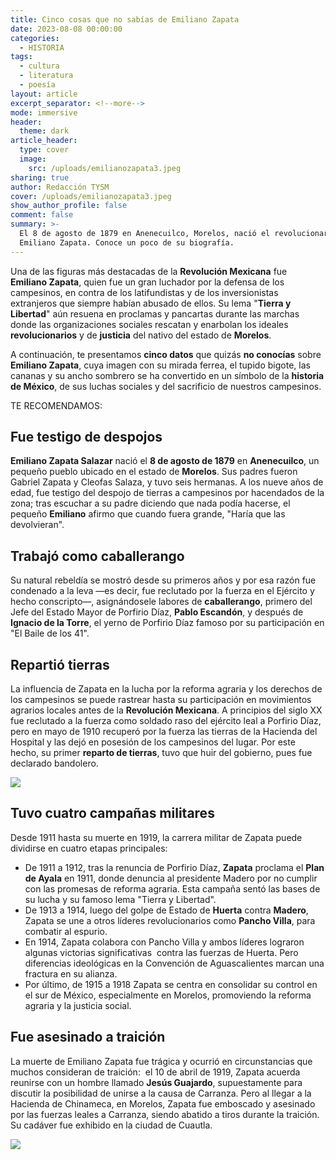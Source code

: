 ```yaml
---
title: Cinco cosas que no sabías de Emiliano Zapata
date: 2023-08-08 00:00:00
categories:
  - HISTORIA
tags:
  - cultura
  - literatura
  - poesía
layout: article
excerpt_separator: <!--more-->
mode: immersive
header:
  theme: dark
article_header:
  type: cover
  image:
    src: /uploads/emilianozapata3.jpeg
sharing: true
author: Redacción TYSM
cover: /uploads/emilianozapata3.jpeg
show_author_profile: false
comment: false
summary: >-
  El 8 de agosto de 1879 en Anenecuilco, Morelos, nació el revolucionario
  Emiliano Zapata. Conoce un poco de su biografía. 
---
```

Una de las figuras más destacadas de la **Revolución Mexicana** fue **Emiliano Zapata**, quien fue un gran luchador por la defensa de los campesinos, en contra de los latifundistas y de los inversionistas extranjeros que siempre habían abusado de ellos. Su lema "**Tierra y Libertad**" aún resuena en proclamas y pancartas durante las marchas donde las organizaciones sociales rescatan y enarbolan los ideales **revolucionarios** y de **justicia** del nativo del estado de **Morelos**.

A continuación, te presentamos **cinco datos** que quizás **no conocías** sobre **Emiliano Zapata**, cuya imagen con su mirada ferrea, el tupido bigote, las cananas y su ancho sombrero se ha convertido en un símbolo de la **historia de México**, de sus luchas sociales y del sacrificio de nuestros campesinos.

TE RECOMENDAMOS:

## Fue testigo de despojos

**Emiliano Zapata Salazar** nació el **8 de agosto de 1879** en **Anenecuilco**, un pequeño pueblo ubicado en el estado de **Morelos**. Sus padres fueron Gabriel Zapata y Cleofas Salaza, y tuvo seis hermanas. A los nueve años de edad, fue testigo del despojo de tierras a campesinos por hacendados de la zona; tras escuchar a su padre diciendo que nada podía hacerse, el pequeño **Emiliano** afirmo que cuando fuera grande, "Haría que las devolvieran".

## Trabajó como caballerango

Su natural rebeldía se mostró desde su primeros años y por esa razón fue condenado a la leva —es decir, fue reclutado por la fuerza en el Ejército y hecho conscripto—, asignándosele labores de **caballerango**, primero del Jefe del Estado Mayor de Porfirio Díaz, **Pablo Escandón**, y después de **Ignacio de la Torre**, el yerno de Porfirio Díaz famoso por su participación en "El Baile de los 41".

## Repartió tierras

La influencia de Zapata en la lucha por la reforma agraria y los derechos de los campesinos se puede rastrear hasta su participación en movimientos agrarios locales antes de la **Revolución Mexicana**. A principios del siglo XX fue reclutado a la fuerza como soldado raso del ejército leal a Porfirio Díaz, pero en mayo de 1910 recuperó por la fuerza las tierras de la Hacienda del Hospital y las dejó en posesión de los campesinos del lugar. Por este hecho, su primer **reparto de tierras**, tuvo que huir del gobierno, pues fue declarado bandolero.

![](https://upload.wikimedia.org/wikipedia/commons/9/99/Emiliano_Zapata4.jpg)

## Tuvo cuatro campañas militares

Desde 1911 hasta su muerte en 1919, la carrera militar de Zapata puede dividirse en cuatro etapas principales:

* De 1911 a 1912, tras la renuncia de Porfirio Díaz,&nbsp;**Zapata** proclama el **Plan de Ayala** en 1911, donde denuncia al presidente Madero por no cumplir con las promesas de reforma agraria. Esta campaña sentó las bases de su lucha y su famoso lema "Tierra y Libertad".
* De 1913 a 1914, luego del golpe de Estado de&nbsp;**Huerta** contra **Madero**, Zapata se une a otros líderes revolucionarios como **Pancho Villa**, para combatir al espurio.
* En 1914, Zapata colabora con Pancho Villa y ambos líderes lograron algunas victorias significativas &nbsp;contra las fuerzas de Huerta. Pero diferencias ideológicas en la Convención de Aguascalientes marcan una fractura en su alianza.
* Por último, de 1915 a 1918 Zapata se centra en consolidar su control en el sur de México, especialmente en Morelos, promoviendo la reforma agraria y la justicia social.

## Fue asesinado a traición

La muerte de Emiliano Zapata fue trágica y ocurrió en circunstancias que muchos consideran de traición:&nbsp; el 10 de abril de 1919, Zapata acuerda reunirse con un hombre llamado **Jesús Guajardo**, supuestamente para discutir la posibilidad de unirse a la causa de Carranza. Pero al llegar a la Hacienda de Chinameca, en Morelos, Zapata fue emboscado y asesinado por las fuerzas leales a Carranza, siendo abatido a tiros durante la traición. Su cadáver fue exhibido en la ciudad de Cuautla.

![](https://upload.wikimedia.org/wikipedia/commons/thumb/6/64/El_cad%C3%A1ver_de_Emiliano_Zapata%2C_exhibido_en_Cuautla%2C_Morelos.jpg/745px-El_cad%C3%A1ver_de_Emiliano_Zapata%2C_exhibido_en_Cuautla%2C_Morelos.jpg)